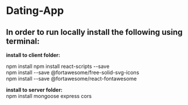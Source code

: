 # Dating-App

## In order to run locally install the following using terminal:   

**install to client folder:**

npm install
npm install react-scripts --save   
npm install --save @fortawesome/free-solid-svg-icons   
npm install --save @fortawesome/react-fontawesome   

**install to server folder:**   
npm install mongoose express cors   
